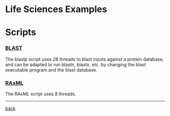 # Life Sciences Examples

# Scripts

### [BLAST](blast)
The blastp script uses 28 threads to blast inputs against a protein database, and can be adapted to run blastn, blastx,
etc. by changing the blast executable program and the blast database. 

### [RAxML](raxml)
The RAxML script uses 8 threads.

---
[back](../)
